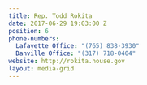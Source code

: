 ```yaml
---
title: Rep. Todd Rokita
date: 2017-06-29 19:03:00 Z
position: 6
phone-numbers:
  Lafayette Office: "(765) 838-3930"
  Danville Office: "(317) 718-0404"
website: http://rokita.house.gov
layout: media-grid
---
```


